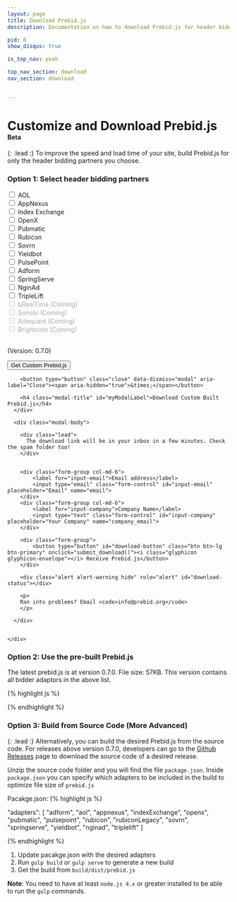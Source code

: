 ```yaml
---
layout: page
title: Download Prebid.js
description: Documentation on how to download Prebid.js for header bidding.

pid: 0
show_disqus: true

is_top_nav: yeah

top_nav_section: download
nav_section: download


---
```


<script src="https://cdn.firebase.com/js/client/2.4.2/firebase.js"></script>

<script>
function submit_download() {
    var form_data = get_form_data();

    var alertStatus = $('#download-status');

    if (!(form_data['email'] && form_data['company'])) {  
      alertStatus.html('Email and Company fields are required.');
      alertStatus.removeClass('hide');
      return;
    }
    alertStatus.addClass('hide');

    $('#download-button').html('<i class="glyphicon glyphicon-send"></i> Sending Request...').addClass('disabled');
    $.ajax({
        type: "POST",
        url: "http://client-test.devnxs.net/prebid",
        //dataType: 'json',
        data: form_data
    })
    .done(function() {
      var buttn = $('#download-button');
      //buttn.addClass('btn-success');
      buttn.html('<i class="glyphicon glyphicon-ok"></i> Email Sent!');
      console.log('Succeeded!');
    })
    .fail(function(e) {
      errorO = e;
      console.log(e);
      var buttn = $('#download-button');
      buttn.html('<i class="glyphicon glyphicon-envelope"></i> Receive Prebid.js');
      buttn.removeClass('disabled');
      alert('Ran into an issue.'); // + e.responseText
    });

    newDownload(form_data['email'], form_data['company'], form_data['bidders']);
}

function get_form_data() {
    var bidders = [];

    var bidder_check_boxes = $('.bidder-check-box');
    for (var i = 0; i < bidder_check_boxes.length; i++) {
        var box = bidder_check_boxes[i];
        if (box.checked) {
            bidders.push(box.getAttribute('bidderCode'));
        }
    }
    console.log(bidders);

    var form_data = {};
    form_data['email'] = $('#input-email').val();
    form_data['company'] = $('#input-company').val();
    form_data['bidders'] = bidders;

    return form_data;
}


</script>

<style>
.disabled {
  color: #aaa;
}
</style>

<div class="bs-docs-section" markdown="1">

# Customize and Download Prebid.js <span class="label label-warning" style="font-size:14px">Beta</span>

{: .lead :}
To improve the speed and load time of your site, build Prebid.js for only the header bidding partners you choose. 

### Option 1: Select header bidding partners


<form>

<div class="row">
  <div class="col-md-4">
    <div class="checkbox">
      <label>
        <input type="checkbox" bidderCode="aol" class="bidder-check-box"> AOL
      </label>
    </div>
  </div>

  <div class="col-md-4">
    <div class="checkbox">
      <label>
        <input type="checkbox" bidderCode="appnexus" class="bidder-check-box"> AppNexus
      </label>
    </div>
  </div>

  <div class="col-md-4">
    <div class="checkbox">
      <label>
        <input type="checkbox" bidderCode="indexExchange" class="bidder-check-box"> Index Exchange
      </label>
    </div>
  </div>

  <div class="col-md-4">
    <div class="checkbox">
      <label>
        <input type="checkbox" bidderCode="openx" class="bidder-check-box"> OpenX
      </label>
    </div>
  </div>

  <div class="col-md-4">
    <div class="checkbox">
      <label>
        <input type="checkbox" bidderCode="pubmatic" class="bidder-check-box"> Pubmatic
      </label>
    </div>
  </div>

  <div class="col-md-4">
    <div class="checkbox">
      <label>
        <input type="checkbox" bidderCode="rubicon" class="bidder-check-box"> Rubicon
      </label>
    </div>
  </div>

  <div class="col-md-4">
    <div class="checkbox">
      <label>
        <input type="checkbox" bidderCode="sovrn" class="bidder-check-box"> Sovrn
      </label>
    </div>
  </div>

  <div class="col-md-4">
    <div class="checkbox">
      <label>
        <input type="checkbox" bidderCode="yieldbot" class="bidder-check-box"> Yieldbot
      </label>
    </div>
  </div>

  <div class="col-md-4">
    <div class="checkbox">
      <label>
        <input type="checkbox" bidderCode="pulsepoint" class="bidder-check-box"> PulsePoint
      </label>
    </div>
  </div>

  <div class="col-md-4">
    <div class="checkbox">
      <label>
        <input type="checkbox" bidderCode="adform" class="bidder-check-box"> Adform
      </label>
    </div>
  </div>

  <div class="col-md-4">
    <div class="checkbox">
      <label>
        <input type="checkbox" bidderCode="springserve" class="bidder-check-box"> SpringServe
      </label>
    </div>
  </div>

  <div class="col-md-4">
    <div class="checkbox">
      <label>
        <input type="checkbox" bidderCode="nginad" class="bidder-check-box"> NginAd
      </label>
    </div>
  </div>

  <div class="col-md-4">
    <div class="checkbox">
      <label>
        <input type="checkbox" bidderCode="triplelift" class="bidder-check-box"> TripleLift
      </label>
    </div>
  </div>

  <div class="col-md-4">
    <div class="checkbox disabled">
      <label>
        <input type="checkbox" bidderCode="brealtime" class="bidder-check-box" disabled> bRealTime (Coming)
      </label>
    </div>
  </div>

  <div class="col-md-4">
    <div class="checkbox disabled">
      <label>
        <input type="checkbox" bidderCode="sonobi" class="bidder-check-box" disabled> Sonobi (Coming)
      </label>
    </div>
  </div>

  <div class="col-md-4">
    <div class="checkbox disabled">
      <label>
        <input type="checkbox" bidderCode="adequant" class="bidder-check-box" disabled> Adequant (Coming)
      </label>
    </div>
  </div>

  <div class="col-md-4">
    <div class="checkbox disabled">
      <label>
        <input type="checkbox" bidderCode="brightcom" class="bidder-check-box" disabled> Brightcom (Coming)
      </label>
    </div>
  </div>

</div>

<br>
<p>
(Version: 0.7.0)
</p>

<div class="form-group">
    
  <button type="button" class="btn btn-lg btn-primary" data-toggle="modal" data-target="#myModal">Get Custom Prebid.js</button>
    
</div>

</form>

</div>



<!-- Modal -->
<div class="modal fade" id="myModal" tabindex="-1" role="dialog" aria-labelledby="myModalLabel">
  <div class="modal-dialog" role="document">
    <div class="modal-content">
      <div class="modal-header">
      
        <button type="button" class="close" data-dismiss="modal" aria-label="Close"><span aria-hidden="true">&times;</span></button>
      
        <h4 class="modal-title" id="myModalLabel">Download Custom Built Prebid.js</h4>
      </div>

      <div class="modal-body">

        <div class="lead">
          The download link will be in your inbox in a few minutes. Check the spam folder too!
        </div>
        

        <div class="form-group col-md-6">
            <label for="input-email">Email address</label>
            <input type="email" class="form-control" id="input-email" placeholder="Email" name="email">
        </div>
        <div class="form-group col-md-6">
            <label for="input-company">Company Name</label>
            <input type="text" class="form-control" id="input-company" placeholder="Your Company" name="company_email">
        </div>

        <div class="form-group">
            <button type="button" id="download-button" class="btn btn-lg btn-primary" onclick="submit_download()"><i class="glyphicon glyphicon-envelope"></i> Receive Prebid.js</button>
        </div>

        <div class="alert alert-warning hide" role="alert" id="download-status"></div>

        <p>
        Ran into problems? Email <code>info@prebid.org</code>
        </p>

      </div>
      

    </div>
  </div>
</div>

<div class="bs-docs-section" markdown="1">

### Option 2: Use the pre-built Prebid.js

The latest prebid.js is at version 0.7.0. File size: 57KB. This version contains all bidder adaptors in the above list. 

{% highlight js %}

<script src="//acdn.adnxs.com/prebid/static/0.7.0/prebid.js"></script>

{% endhighlight %}

</div>

<div class="bs-docs-section" markdown="1">

### Option 3: Build from Source Code (More Advanced)

{: .lead :}
Alternatively, you can build the desired Prebid.js from the source code. For releases above version 0.7.0, developers can go to the [Github Releases](https://github.com/prebid/Prebid.js/releases) page to download the source code of a desired release. 

Unzip the source code folder and you will find the file `package.json`. Inside `package.json` you can specify which adapters to be included in the build to optimize file size of `prebid.js`

Pacakge.json:
{% highlight js %}

  "adapters": [
    "adform",
    "aol",
    "appnexus",
    "indexExchange",
    "openx",
    "pubmatic",
    "pulsepoint",
    "rubicon",
    "rubiconLegacy",
    "sovrn",
    "springserve",
    "yieldbot",
    "nginad",
    "triplelift"
  ]

{% endhighlight %}

1. Update pacakge.json with the desired adapters
2. Run `gulp build` or `gulp serve` to generate a new build
3. Get the build from `build/dist/prebid.js`

**Note**: You need to have at least `node.js 4.x` or greater installed to be able to run the `gulp` commands.

